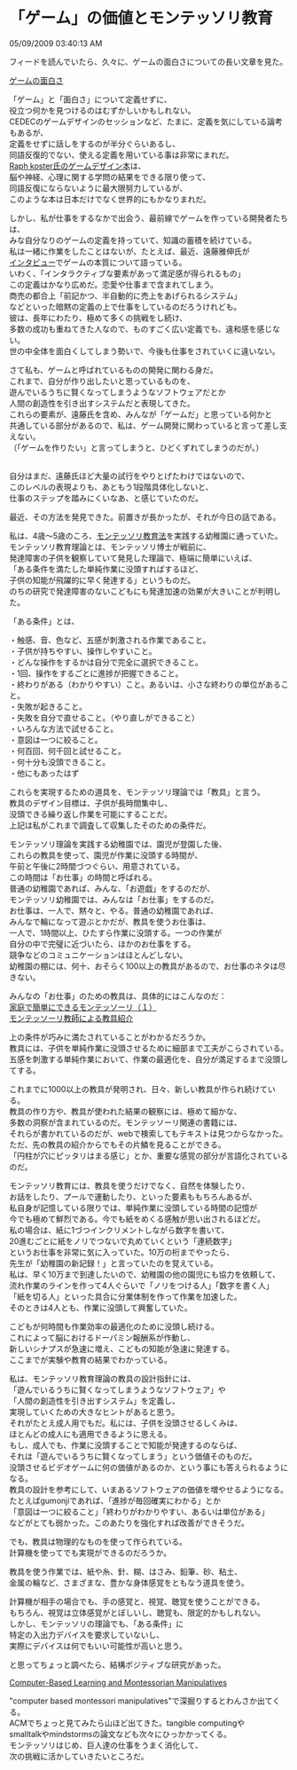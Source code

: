 「ゲーム」の価値とモンテッソリ教育
====
05/09/2009 03:40:13 AM


<p>フィードを読んでいたら、久々に、ゲームの面白さについての長い文章を見た。</p>

<p><a href="http://wordpress.rauru-block.org/index.php/1906">ゲームの面白さ</a></p>

<p>「ゲーム」と「面白さ」について定義せずに、<br />
役立つ何かを見つけるのはむずかしいかもしれない。<br />
CEDECのゲームデザインのセッションなど、たまに、定義を気にしている論考もあるが、<br />
定義をせずに話しをするのが半分ぐらいあるし、<br />
同語反復的でない、使える定義を用いている事は非常にまれだ。<br />
<a href="http://www.amazon.co.jp/dp/4873112559">Raph koster氏のゲームデザイン本</a>は、<br />
脳や神経、心理に関する学問の結果をできる限り使って、<br />
同語反復にならないように最大限努力しているが、<br />
このような本は日本だけでなく世界的にもかなりまれだ。</p>

<p>しかし、私が仕事をするなかで出会う、最前線でゲームを作っている開発者たちは、<br />
みな自分なりのゲームの定義を持っていて、知識の蓄積を続けている。<br />
私は一緒に作業をしたことはないが、たとえば、最近、遠藤雅伸氏が<br />
<a href="http://www.4gamer.net/games/029/G002948/20090430012/index_2.html">インタビュー</a>でゲームの本質について語っている。<br />
いわく、「インタラクティブな要素があって満足感が得られるもの」<br />
この定義はかなり広めだ。恋愛や仕事まで含まれてしまう。<br />
商売の都合上「前記かつ、半自動的に売上をあげられるシステム」<br />
などといった暗黙の定義の上で仕事をしているのだろうけれども。<br />
彼は、長年にわたり、極めて多くの挑戦をし続け、<br />
多数の成功も重ねてきた人なので、ものすごく広い定義でも、違和感を感じない。<br />
世の中全体を面白くしてしまう勢いで、今後も仕事をされていくに違いない。</p>

<p>さて私も、ゲームと呼ばれているものの開発に関わる身だ。<br />
これまで、自分が作り出したいと思っているものを、<br />
遊んでいるうちに賢くなってしまうようなソフトウェアだとか<br />
人間の創造性を引き出すシステムだと表現してきた。<br />
これらの要素が、遠藤氏を含め、みんなが「ゲームだ」と思っている何かと<br />
共通している部分があるので、私は、ゲーム開発に関わっていると言って差し支えない。<br />
（「ゲームを作りたい」と言ってしまうと、ひどくずれてしまうのだが。）</p>

<p><br />
自分はまだ、遠藤氏ほど大量の試行をやりとげたわけではないので、<br />
このレベルの表現よりも、あともう1段階具体化しないと、<br />
仕事のステップを踏みにくいなあ、と感じていたのだ。</p>

<p>最近、その方法を発見できた。前置きが長かったが、それが今日の話である。</p>

<p>私は、4歳〜5歳のころ、<a href="http://ja.wikipedia.org/wiki/モンテッソーリ教育">モンテッソリ教育法</a>を実践する幼稚園に通っていた。<br />
モンテッソリ教育理論とは、モンテッソリ博士が戦前に、<br />
発達障害の子供を観察していて発見した理論で、極端に簡単にいえば、<br />
「ある条件を満たした単純作業に没頭すればするほど、<br />
子供の知能が飛躍的に早く発達する」というものだ。<br />
のちの研究で発達障害のないこどもにも発達加速の効果が大きいことが判明した。</p>

<p>「ある条件」とは、</p>

<p>・触感、音、色など、五感が刺激される作業であること。<br />
・子供が持ちやすい、操作しやすいこと。<br />
・どんな操作をするかは自分で完全に選択できること。<br />
・1回、操作をするごとに進捗が把握できること。<br />
・終わりがある（わかりやすい）こと。あるいは、小さな終わりの単位があること。<br />
・失敗が起きること。<br />
・失敗を自分で直せること。（やり直しができること）<br />
・いろんな方法で試せること。<br />
・意図は一つに絞ること。<br />
・何百回、何千回と試せること。<br />
・何十分も没頭できること。<br />
・他にもあったはず</p>

<p>これらを実現するための道具を、モンテッソリ理論では「教具」と言う。<br />
教具のデザイン目標は、子供が長時間集中し、<br />
没頭できる繰り返し作業を可能にすることだ。<br />
上記は私がこれまで調査して収集したそのための条件だ。</p>

<p>モンテッソリ理論を実践する幼稚園では、園児が登園した後、<br />
これらの教具を使って、園児が作業に没頭する時間が、<br />
午前と午後に2時間づつぐらい、用意されている。<br />
この時間は「お仕事」の時間と呼ばれる。<br />
普通の幼稚園であれば、みんな、「お遊戯」をするのだが、<br />
モンテッソリ幼稚園では、みんなは「お仕事」をするのだ。<br />
お仕事は、一人で、黙々と、やる。普通の幼稚園であれば、<br />
みんなで輪になって遊ぶとかだが、教具を使うお仕事は、<br />
一人で、1時間以上、ひたすら作業に没頭する。一つの作業が<br />
自分の中で完璧に近づいたら、ほかのお仕事をする。<br />
競争などのコミュニケーションはほとんどしない。<br />
幼稚園の棚には、何十、おそらく100以上の教具があるので、お仕事のネタは尽きない。</p>

<p>みんなの「お仕事」のための教具は、具体的にはこんなのだ：<br />
<a href="http://allabout.co.jp/children/infanteducation/closeup/CU20080728A/">家庭で簡単にできるモンテッソーリ（１）</a><br />
<a href="http://www.ice-world.co.jp/monte/method_01.html">モンテッソーリ教師による教具紹介</a></p>

<p>上の条件が巧みに満たされていることがわかるだろうか。<br />
教具には、子供を単純作業に没頭させるために細部まで工夫がこらされている。<br />
五感を刺激する単純作業において、作業の最適化を、自分が満足するまで没頭してする。</p>

<p>これまでに1000以上の教具が発明され、日々、新しい教具が作られ続けている。<br />
教具の作り方や、教具が使われた結果の観察には、極めて細かな、<br />
多数の洞察が含まれているのだ。モンテッソーリ関連の書籍には、<br />
それらが書かれているのだが、webで検索してもテキストは見つからなかった。<br />
ただ、先の教具の紹介からでもその片鱗を見ることができる。<br />
「円柱が穴にピッタリはまる感じ」とか、重要な感覚の部分が言語化されているのだ。</p>

<p>モンテッソリ教育には、教具を使うだけでなく、自然を体験したり、<br />
お話をしたり、プールで運動したり、といった要素ももちろんあるが、<br />
私自身が記憶している限りでは、単純作業に没頭している時間の記憶が<br />
今でも極めて鮮烈である。今でも紙をめくる感触が思い出されるほどだ。<br />
私の場合は、紙に1づつインクリメントしながら数字を書いて、<br />
20進むごとに紙をノリでつないで丸めていくという「連続数字」<br />
というお仕事を非常に気に入っていた。10万の桁までやったら、<br />
先生が「幼稚園の新記録！」と言っていたのを覚えている。<br />
私は、早く10万まで到達したいので、幼稚園の他の園児にも協力を依頼して、<br />
流れ作業のラインを作って4人ぐらいで「ノリをつける人」「数字を書く人」<br />
「紙を切る人」といった具合に分業体制を作って作業を加速した。<br />
そのときは4人とも、作業に没頭して興奮していた。</p>

<p>こどもが何時間も作業効率の最適化のために没頭し続ける。<br />
これによって脳におけるドーパミン報酬系が作動し、<br />
新しいシナプスが急速に増え、こどもの知能が急速に発達する。<br />
ここまでが実験や教育の結果でわかっている。</p>

<p>私は、モンテッソリ教育理論の教具の設計指針には、<br />
「遊んでいるうちに賢くなってしまうようなソフトウェア」や<br />
「人間の創造性を引き出すシステム」を定義し、<br />
実現していくための大きなヒントがあると思う。<br />
それがたとえ成人用でもだ。私には、子供を没頭させるしくみは、<br />
ほとんどの成人にも適用できるように思える。<br />
もし、成人でも、作業に没頭することで知能が発達するのならば、<br />
それは「遊んでいるうちに賢くなってしまう」という価値そのものだ。<br />
没頭させるビデオゲームに何の価値があるのか、という事にも答えられるようになる。<br />
教具の設計を参考にして、いまあるソフトウェアの価値を増やせるようになる。<br />
たとえばgumonjiであれば、「進捗が毎回確実にわかる」とか<br />
「意図は一つに絞ること」「終わりがわかりやすい、あるいは単位がある」<br />
などがとても弱かった。このあたりを強化すれば改善ができそうだ。</p>

<p>でも、教具は物理的なものを使って作られている。<br />
計算機を使ってでも実現ができるのだろうか。</p>

<p>教具を使う作業では、紙や糸、針、糊、はさみ、鉛筆、砂、粘土、<br />
金属の輪など、さまざまな、豊かな身体感覚をともなう道具を使う。</p>

<p>計算機が相手の場合でも、手の感覚と、視覚、聴覚を使うことができる。<br />
もちろん、視覚は立体感覚がとぼしいし、聴覚も、限定的かもしれない。<br />
しかし、モンテッソリの理論でも、「ある条件」に<br />
特定の入出力デバイスを要求していないし、<br />
実際にデバイスは何でもいい可能性が高いと思う。</p>

<p>と思ってちょっと調べたら、結構ポジティブな研究があった。</p>

<p><a href="http://www.education-world.com/a_tech/columnists/poole/poole003.shtml">Computer-Based Learning and Montessorian Manipulatives</a></p>

<p>"computer based montessori manipulatives"で深掘りするとわんさか出てくる。<br />
ACMでちょっと見てみたら山ほど出てきた。tangible computingや<br />
smalltalkやmindstormsの論文なども次々にひっかかってくる。<br />
モンテッソリはじめ、巨人達の仕事をうまく消化して、<br />
次の挑戦に活かしていきたいところだ。</p>
